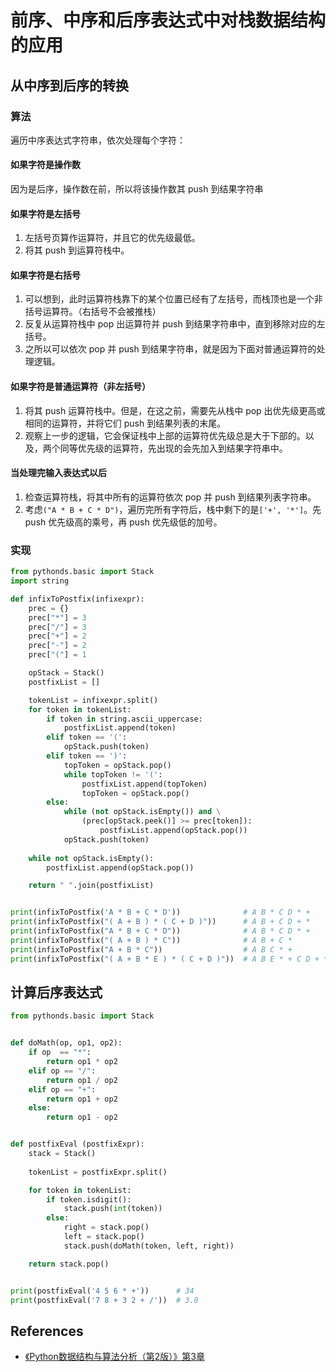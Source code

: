 # 前序、中序和后序表达式中对栈数据结构的应用

## 从中序到后序的转换
### 算法
遍历中序表达式字符串，依次处理每个字符：

#### 如果字符是操作数
因为是后序，操作数在前，所以将该操作数其 push 到结果字符串

#### 如果字符是左括号
1. 左括号页算作运算符，并且它的优先级最低。
2. 将其 push 到运算符栈中。

#### 如果字符是右括号
1. 可以想到，此时运算符栈靠下的某个位置已经有了左括号，而栈顶也是一个非括号运算符。（右括号不会被推栈）
2. 反复从运算符栈中 pop 出运算符并 push 到结果字符串中，直到移除对应的左括号。
3. 之所以可以依次 pop 并 push 到结果字符串，就是因为下面对普通运算符的处理逻辑。

#### 如果字符是普通运算符（非左括号）
1. 将其 push 运算符栈中。但是，在这之前，需要先从栈中 pop 出优先级更高或相同的运算符，并将它们 push 到结果列表的末尾。
2. 观察上一步的逻辑，它会保证栈中上部的运算符优先级总是大于下部的。以及，两个同等优先级的运算符，先出现的会先加入到结果字符串中。

#### 当处理完输入表达式以后
1. 检查运算符栈，将其中所有的运算符依次 pop 并 push 到结果列表字符串。
2. 考虑`("A * B + C * D")`，遍历完所有字符后，栈中剩下的是`['+', '*']`。先 push 优先级高的乘号，再 push 优先级低的加号。

### 实现
```py
from pythonds.basic import Stack
import string

def infixToPostfix(infixexpr):
    prec = {}
    prec["*"] = 3
    prec["/"] = 3
    prec["+"] = 2
    prec["-"] = 2
    prec["("] = 1

    opStack = Stack()
    postfixList = []

    tokenList = infixexpr.split()
    for token in tokenList:
        if token in string.ascii_uppercase:
            postfixList.append(token)
        elif token == '(':
            opStack.push(token)
        elif token == ')':
            topToken = opStack.pop()
            while topToken != '(':
                postfixList.append(topToken)
                topToken = opStack.pop()
        else:
            while (not opStack.isEmpty()) and \
                (prec[opStack.peek()] >= prec[token]):
                    postfixList.append(opStack.pop())
            opStack.push(token)
           
    while not opStack.isEmpty():
        postfixList.append(opStack.pop())

    return " ".join(postfixList)


print(infixToPostfix('A * B + C * D'))              # A B * C D * +
print(infixToPostfix("( A + B ) * ( C + D )"))      # A B + C D + *
print(infixToPostfix("A * B + C * D"))              # A B * C D * +
print(infixToPostfix("( A + B ) * C"))              # A B + C *
print(infixToPostfix("A + B * C"))                  # A B C * +
print(infixToPostfix("( A + B * E ) * ( C + D )"))  # A B E * + C D + *
```


## 计算后序表达式
```py
from pythonds.basic import Stack


def doMath(op, op1, op2):
    if op  == "*":
        return op1 * op2
    elif op == "/":
        return op1 / op2
    elif op == "+":
        return op1 + op2
    else:
        return op1 - op2


def postfixEval (postfixExpr):
    stack = Stack()
    
    tokenList = postfixExpr.split()

    for token in tokenList:
        if token.isdigit():
            stack.push(int(token))
        else:
            right = stack.pop()
            left = stack.pop()
            stack.push(doMath(token, left, right))

    return stack.pop()


print(postfixEval('4 5 6 * +'))      # 34
print(postfixEval('7 8 + 3 2 + /'))  # 3.0
```



## References
* [《Python数据结构与算法分析（第2版）》第3章](https://book.douban.com/subject/34785178/)
